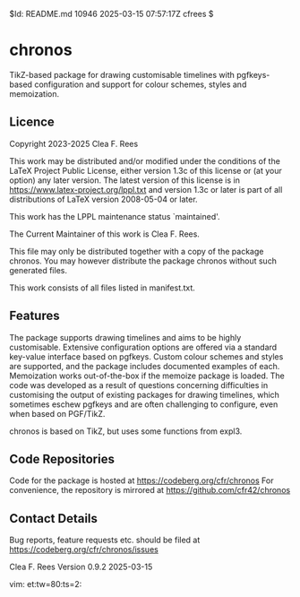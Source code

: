 $Id: README.md 10946 2025-03-15 07:57:17Z cfrees $

# chronos

TikZ-based package for drawing customisable timelines with pgfkeys-based configuration and support for colour schemes, styles and memoization.

## Licence

Copyright 2023-2025 Clea F. Rees

This work may be distributed and/or modified under the
conditions of the LaTeX Project Public License, either version 1.3c
of this license or (at your option) any later version.
The latest version of this license is in
https://www.latex-project.org/lppl.txt
and version 1.3c or later is part of all distributions of LaTeX
version 2008-05-04 or later.

This work has the LPPL maintenance status `maintained'.

The Current Maintainer of this work is Clea F. Rees.

This file may only be distributed together with a copy of the package
chronos. You may however distribute the package chronos without
such generated files.

This work consists of all files listed in manifest.txt.

## Features

The package supports drawing timelines and aims to be highly customisable. 
Extensive configuration options are offered via a standard key-value interface 
based on pgfkeys. Custom colour schemes and styles are supported, and the 
package includes documented examples of each. Memoization works out-of-the-box 
if the memoize package is loaded. The code was developed as a result of 
questions concerning difficulties in customising the output of existing packages 
for drawing timelines, which sometimes eschew pgfkeys and are often challenging 
to configure, even when based on PGF/TikZ.

chronos is based on TikZ, but uses some functions from expl3.

## Code Repositories

Code for the package is hosted at 
  https://codeberg.org/cfr/chronos
For convenience, the repository is mirrored at
  https://github.com/cfr42/chronos

## Contact Details

Bug reports, feature requests etc. should be filed at
  https://codeberg.org/cfr/chronos/issues


Clea F. Rees
Version 0.9.2
2025-03-15

vim: et:tw=80:ts=2:
